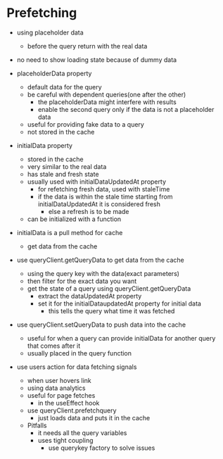 # Prefetching

- using placeholder data
  - before the query return with the real data

- no need to show loading state because of dummy data
- placeholderData property
  - default data for the query
  - be careful with dependent queries(one after the other)
    - the placeholderData might interfere with results
    - enable the second query only if the data is not a placeholder data
  - useful for providing fake data to a query
  - not stored in the cache

- initialData property
  - stored in the cache
  - very similar to the real data 
  - has stale and fresh state
  - usually used with initialDataUpdatedAt property
    - for refetching fresh data, used with staleTime
    - if the data is within the stale time starting from initialDataUpdatedAt it is considered fresh
      - else a refresh is to be made
  - can be initialized with a function

- initialData is a pull method for cache
  - get data from the cache
- use queryClient.getQueryData to get data from the cache
  - using the query key with the data(exact parameters)
  - then filter for the exact data you want
  - get the state of a query using queryClient.getQueryData
    - extract the dataUpdatedAt property
    - set it for the initialDataupdatedAt property for initial data
      - this tells the query what time it was fetched

- use queryClient.setQueryData to push data into the cache
  - useful for when a query can provide initialData for another query that comes after it
  - usually placed in the query function
- use users action for data fetching signals
  - when user hovers link
  - using data analytics
  - useful for page fetches
    - in the useEffect hook
  - use queryClient.prefetchquery
    - just loads data and puts it in the cache
  - Pitfalls
    - it needs all the query variables
    - uses tight coupling
      - use querykey factory to solve issues